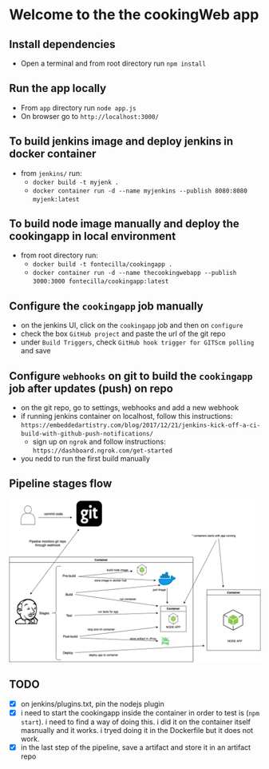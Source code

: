 # Welcome to the the cookingWeb app

## Install dependencies

* Open a terminal and from root directory run `npm install`

## Run the app locally

* From `app` directory run `node app.js`
* On browser go to `http://localhost:3000/`

## To build jenkins image and deploy jenkins in docker container

* from `jenkins/` run:
  * `docker build -t myjenk .`
  * `docker container run -d --name myjenkins --publish 8080:8080 myjenk:latest`

## To build node image manually and deploy the cookingapp in local environment

* from root directory run:
  * `docker build -t fontecilla/cookingapp .`
  * `docker container run -d --name thecookingwebapp --publish 3000:3000 fontecilla/cookingapp:latest`

## Configure the `cookingapp` job manually

* on the jenkins UI, click on the `cookingapp` job and then on `configure`
* check the box `GitHub project` and paste the url of the git repo
* under `Build Triggers`, check `GitHub hook trigger for GITScm polling` and save

## Configure `webhooks` on git to build the `cookingapp` job after updates (push) on repo

* on the git repo, go to settings, webhooks and add a new webhook
* if running jenkins container on localhost, follow this instructions:
`https://embeddedartistry.com/blog/2017/12/21/jenkins-kick-off-a-ci-build-with-github-push-notifications/`
  * sign up on `ngrok` and follow instructions: `https://dashboard.ngrok.com/get-started`
* you nedd to run the first build manually

## Pipeline stages flow

![Stages flow](./diagrams/PipelineStageFlow.png)

## TODO

* [x] on jenkins/plugins.txt, pin the nodejs plugin
* [x] i need to start the cookingapp inside the container in order to test is (`npm start`). i need to find a way of doing this. i did it on the container itself masnually and it works. i tryed doing it in the Dockerfile but it does not work.
* [x] in the last step of the pipeline, save a artifact and store it in an artifact repo
